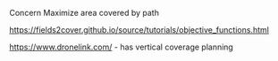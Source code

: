 Concern
Maximize area covered by path

https://fields2cover.github.io/source/tutorials/objective_functions.html

https://www.dronelink.com/ - has vertical coverage planning